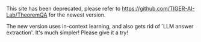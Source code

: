 This site has been deprecated, please refer to https://github.com/TIGER-AI-Lab/TheoremQA for the newest version.

The new version uses in-context learning, and also gets rid of `LLM answer extraction'. It's much simpler! Please give it a try!

